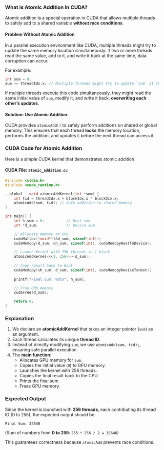 ### **What is Atomic Addition in CUDA?**
Atomic addition is a special operation in CUDA that allows multiple threads to safely add to a shared variable **without race conditions**. 

#### **Problem Without Atomic Addition**
In a parallel execution environment like CUDA, multiple threads might try to update the same memory location simultaneously. If two or more threads read the same value, add to it, and write it back at the same time, data corruption can occur.

For example:
```cpp
int sum = 0;
sum += threadIdx.x; // Multiple threads might try to update `sum` at the same time
```
If multiple threads execute this code simultaneously, they might read the same initial value of `sum`, modify it, and write it back, **overwriting each other’s updates**.

#### **Solution: Use Atomic Addition**
CUDA provides `atomicAdd()` to safely perform additions on shared or global memory. This ensures that each thread **locks** the memory location, performs the addition, and updates it before the next thread can access it.

### **CUDA Code for Atomic Addition**
Here is a simple CUDA kernel that demonstrates atomic addition:

#### **CUDA File: `atomic_addition.cu`**
```cpp
#include <stdio.h>
#include <cuda_runtime.h>

__global__ void atomicAddKernel(int *sum) {
    int tid = threadIdx.x + blockIdx.x * blockDim.x;
    atomicAdd(sum, tid); // Safe addition to shared memory
}

int main() {
    int h_sum = 0;          // Host sum
    int *d_sum;             // Device sum

    // Allocate memory on GPU
    cudaMalloc((void**)&d_sum, sizeof(int));
    cudaMemcpy(d_sum, &h_sum, sizeof(int), cudaMemcpyHostToDevice);

    // Launch Kernel with 256 threads in 1 block
    atomicAddKernel<<<1, 256>>>(d_sum);
    
    // Copy result back to host
    cudaMemcpy(&h_sum, d_sum, sizeof(int), cudaMemcpyDeviceToHost);
    
    printf("Final Sum: %d\n", h_sum);

    // Free GPU memory
    cudaFree(d_sum);

    return 0;
}
```

### **Explanation**
1. We declare an **atomicAddKernel** that takes an integer pointer (`sum`) as an argument.
2. Each thread calculates its unique **thread ID**.
3. Instead of directly modifying `sum`, we use `atomicAdd(sum, tid);`, ensuring safe parallel execution.
4. The **main function**:
   - Allocates GPU memory for `sum`.
   - Copies the initial value (`0`) to GPU memory.
   - Launches the kernel with 256 threads.
   - Copies the final result back to the CPU.
   - Prints the final sum.
   - Frees GPU memory.

### **Expected Output**
Since the kernel is launched with **256 threads**, each contributing its thread ID (0 to 255), the expected output should be:
```
Final Sum: 32640
```
(Sum of numbers from **0 to 255**: `255 * 256 / 2 = 32640`)

This guarantees correctness because `atomicAdd` prevents race conditions.
